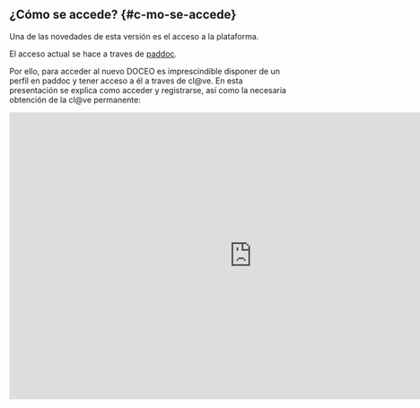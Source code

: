 ## ¿Cómo se accede? {#c-mo-se-accede}

Una de las novedades de esta versión es el acceso a la plataforma.

El acceso actual se hace a traves de [paddoc](https://paddoc.aragon.es/epdtp/pubInitLogin).

Por ello, para acceder al nuevo DOCEO es imprescindible disponer de un perfil en paddoc y tener acceso a él a traves de cl@ve. En esta presentación se explica como acceder y registrarse, así como la necesaria obtención de la cl@ve permanente:

<iframe src="https://docs.google.com/presentation/d/e/2PACX-1vSCVs_UW6fZuE-kMt29LXxT2DflO1XZ9B2H3WqRccSa0yDSoFwTw43DoPlsXGTwbrE4x9FHcwsP4BNN/embed?start=false&loop=false&delayms=3000" frameborder="0" width="864" height="512" allowfullscreen="true" mozallowfullscreen="true" webkitallowfullscreen="true"></iframe>